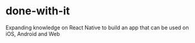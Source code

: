# done-with-it
Expanding knowledge on React Native to build an app that can be used on iOS, Android and Web 
